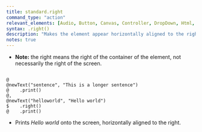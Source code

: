 ```yaml
---
title: standard.right
command_type: "action"
relevant_elements: [Audio, Button, Canvas, Controller, DropDown, Html, Image, MediaRecorder, Scale, Text, TextInput, Tooltip, Video, VoiceRecorder, Youtube]
syntax: .right()
description: "Makes the element appear horizontally aligned to the right."
notes: true
---
```


+ **Note:** the right means the right of the container of the element, not necessarily the right of the screen.

<!--more-->

<pre><code class="language-diff-javascript diff-highlight try-true">
@
@newText("sentence", "This is a longer sentence")
@    .print()
@,
@newText("helloworld", "Hello world")
$    .right()
@    .print()
</code></pre>

+ Prints *Hello world* onto the screen, horizontally aligned to the right.		
